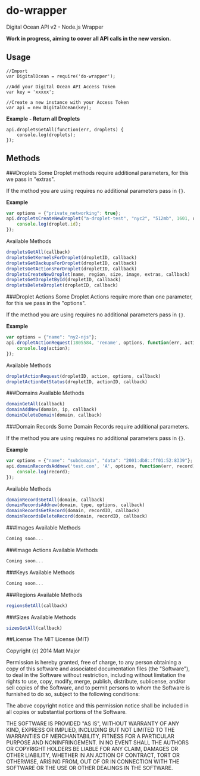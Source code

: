 do-wrapper
==========
Digital Ocean API v2 - Node.js Wrapper

**Work in progress, aiming to cover all API calls in the new version.**

## Usage

```
//Import
var DigitalOcean = require('do-wrapper');

//Add your Digital Ocean API Access Token
var key = 'xxxxx';

//Create a new instance with your Access Token
var api = new DigitalOcean(key);
```

**Example - Return all Droplets**
```
api.dropletsGetAll(function(err, droplets) {
    console.log(droplets);
});
```

## Methods
###Droplets
Some Droplet methods require additional parameters, for this we pass in "extras".

If the method you are using requires no additional parameters pass in ```{}```.

**Example**
```js
var options = {"private_networking": true};
api.dropletsCreateNewDroplet("a-droplet-test", "nyc2", "512mb", 1601, options, function(err, droplet) {
    console.log(droplet.id);
});
```

Available Methods
```js
dropletsGetAll(callback)
dropletsGetKernelsForDroplet(dropletID, callback)
dropletsGetBackupsForDroplet(dropletID, callback)
dropletsGetActionsForDroplet(dropletID, callback)
dropletsCreateNewDroplet(name, region, size, image, extras, callback)
dropletsGetDropletById(dropletID, callback)
dropletsDeleteDroplet(dropletID, callback)
```
###Droplet Actions
Some Droplet Actions require more than one parameter, for this we pass in the "options".

If the method you are using requires no additional parameters pass in ```{}```.

**Example**
```js
var options = {"name": "ny2-njs"};
api.dropletActionRequest(1805584, 'rename', options, function(err, action) {
    console.log(action);
});
```
Available Methods
```js
dropletActionRequest(dropletID, action, options, callback)
dropletActionGetStatus(dropletID, actionID, callback)
```
###Domains
Available Methods
```js
domainGetAll(callback)
domainAddNew(domain, ip, callback)
domainDeleteDomain(domain, callback)
```
###Domain Records
Some Domain Records require additional parameters.

If the method you are using requires no additional parameters pass in ```{}```.

**Example**
```js
var options = {"name": "subdomain", "data": "2001:db8::ff01:52:8339"};
api.domainRecordsAddnew('test.com', 'A', options, function(err, record) {
    console.log(record);
});
```
Available Methods
```js
domainRecordsGetAll(domain, callback)
domainRecordsAddnew(domain, type, options, callback)
domainRecordsGetRecord(domain, recordID, callback)
domainRecordsDeleteRecord(domain, recordID, callback)
```
###Images
Available Methods
```js
Coming soon...
```
###Image Actions
Available Methods
```js
Coming soon...
```
###Keys
Available Methods
```js
Coming soon...
```
###Regions
Available Methods
```js
regionsGetAll(callback)
```
###Sizes
Available Methods
```js
sizesGetAll(callback)
```

##License
The MIT License (MIT)

Copyright (c) 2014 Matt Major

Permission is hereby granted, free of charge, to any person obtaining a copy
of this software and associated documentation files (the "Software"), to deal
in the Software without restriction, including without limitation the rights
to use, copy, modify, merge, publish, distribute, sublicense, and/or sell
copies of the Software, and to permit persons to whom the Software is
furnished to do so, subject to the following conditions:

The above copyright notice and this permission notice shall be included in all
copies or substantial portions of the Software.

THE SOFTWARE IS PROVIDED "AS IS", WITHOUT WARRANTY OF ANY KIND, EXPRESS OR
IMPLIED, INCLUDING BUT NOT LIMITED TO THE WARRANTIES OF MERCHANTABILITY,
FITNESS FOR A PARTICULAR PURPOSE AND NONINFRINGEMENT. IN NO EVENT SHALL THE
AUTHORS OR COPYRIGHT HOLDERS BE LIABLE FOR ANY CLAIM, DAMAGES OR OTHER
LIABILITY, WHETHER IN AN ACTION OF CONTRACT, TORT OR OTHERWISE, ARISING FROM,
OUT OF OR IN CONNECTION WITH THE SOFTWARE OR THE USE OR OTHER DEALINGS IN THE
SOFTWARE.